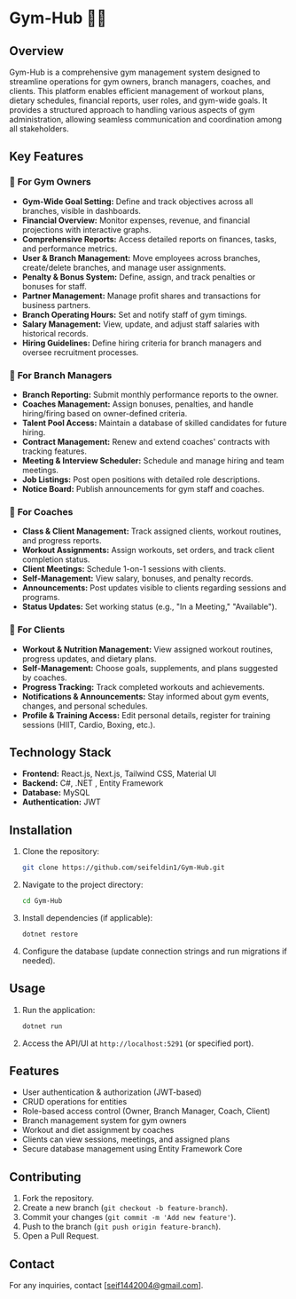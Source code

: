# **Gym-Hub** 🏋️‍♂️  

## **Overview**  
Gym-Hub is a comprehensive gym management system designed to streamline operations for gym owners, branch managers, coaches, and clients. This platform enables efficient management of workout plans, dietary schedules, financial reports, user roles, and gym-wide goals. It provides a structured approach to handling various aspects of gym administration, allowing seamless communication and coordination among all stakeholders.  

## **Key Features**  

### 🔹 **For Gym Owners**  
- **Gym-Wide Goal Setting:** Define and track objectives across all branches, visible in dashboards.  
- **Financial Overview:** Monitor expenses, revenue, and financial projections with interactive graphs.  
- **Comprehensive Reports:** Access detailed reports on finances, tasks, and performance metrics.  
- **User & Branch Management:** Move employees across branches, create/delete branches, and manage user assignments.  
- **Penalty & Bonus System:** Define, assign, and track penalties or bonuses for staff.  
- **Partner Management:** Manage profit shares and transactions for business partners.  
- **Branch Operating Hours:** Set and notify staff of gym timings.  
- **Salary Management:** View, update, and adjust staff salaries with historical records.  
- **Hiring Guidelines:** Define hiring criteria for branch managers and oversee recruitment processes.  

### 🔹 **For Branch Managers**  
- **Branch Reporting:** Submit monthly performance reports to the owner.  
- **Coaches Management:** Assign bonuses, penalties, and handle hiring/firing based on owner-defined criteria.  
- **Talent Pool Access:** Maintain a database of skilled candidates for future hiring.  
- **Contract Management:** Renew and extend coaches' contracts with tracking features.  
- **Meeting & Interview Scheduler:** Schedule and manage hiring and team meetings.  
- **Job Listings:** Post open positions with detailed role descriptions.  
- **Notice Board:** Publish announcements for gym staff and coaches.  

### 🔹 **For Coaches**  
- **Class & Client Management:** Track assigned clients, workout routines, and progress reports.  
- **Workout Assignments:** Assign workouts, set orders, and track client completion status.  
- **Client Meetings:** Schedule 1-on-1 sessions with clients.  
- **Self-Management:** View salary, bonuses, and penalty records.  
- **Announcements:** Post updates visible to clients regarding sessions and programs.  
- **Status Updates:** Set working status (e.g., "In a Meeting," "Available").  

### 🔹 **For Clients**  
- **Workout & Nutrition Management:** View assigned workout routines, progress updates, and dietary plans.  
- **Self-Management:** Choose goals, supplements, and plans suggested by coaches.  
- **Progress Tracking:** Track completed workouts and achievements.  
- **Notifications & Announcements:** Stay informed about gym events, changes, and personal schedules.  
- **Profile & Training Access:** Edit personal details, register for training sessions (HIIT, Cardio, Boxing, etc.).  

## **Technology Stack**  
- **Frontend:** React.js, Next.js, Tailwind CSS, Material UI  
- **Backend:** C#, .NET , Entity Framework  
- **Database:** MySQL  
- **Authentication:** JWT  

## Installation
1. Clone the repository:
   ```sh
   git clone https://github.com/seifeldin1/Gym-Hub.git
   ```
2. Navigate to the project directory:
   ```sh
   cd Gym-Hub
   ```
3. Install dependencies (if applicable):
   ```sh
   dotnet restore
   ```
4. Configure the database (update connection strings and run migrations if needed).

## Usage
1. Run the application:
   ```sh
   dotnet run
   ```
2. Access the API/UI at `http://localhost:5291` (or specified port).

## Features
- User authentication & authorization (JWT-based)
- CRUD operations for entities
- Role-based access control (Owner, Branch Manager, Coach, Client)
- Branch management system for gym owners
- Workout and diet assignment by coaches
- Clients can view sessions, meetings, and assigned plans
- Secure database management using Entity Framework Core

## Contributing
1. Fork the repository.
2. Create a new branch (`git checkout -b feature-branch`).
3. Commit your changes (`git commit -m 'Add new feature'`).
4. Push to the branch (`git push origin feature-branch`).
5. Open a Pull Request.

## Contact
For any inquiries, contact [seif1442004@gmail.com].
